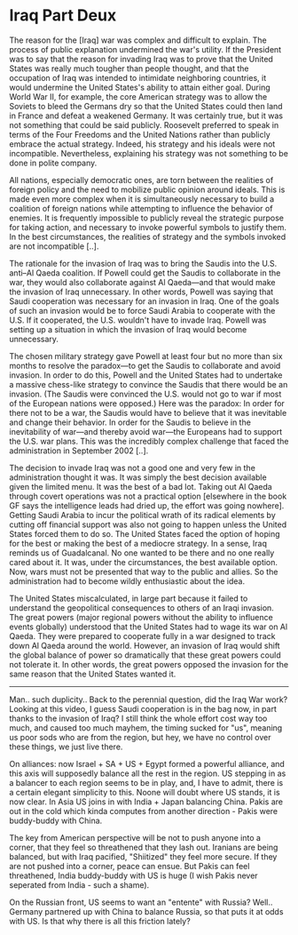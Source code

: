 # Iraq Part Deux

The reason for the [Iraq] war was complex and difficult to explain. The process of public explanation undermined the war's utility. If the President was to say that the reason for invading Iraq was to prove that the United States was really much tougher than people thought, and that the occupation of Iraq was intended to intimidate neighboring countries, it would undermine the United States's ability to attain either goal. During World War II, for example, the core American strategy was to allow the Soviets to bleed the Germans dry so that the United States could then land in France and defeat a weakened Germany. It was certainly true, but it was not something that could be said publicly. Roosevelt preferred to speak in terms of the Four Freedoms and the United Nations rather than publicly embrace the actual strategy. Indeed, his strategy and his ideals were not incompatible. Nevertheless, explaining his strategy was not something to be done in polite company.

All nations, especially democratic ones, are torn between the realities of foreign policy and the need to mobilize public opinion around ideals. This is made even more complex when it is simultaneously necessary to build a coalition of foreign nations while attempting to influence the behavior of enemies. It is frequently impossible to publicly reveal the strategic purpose for taking action, and necessary to invoke powerful symbols to justify them. In the best circumstances, the realities of strategy and the symbols invoked are not incompatible [..].

The rationale for the invasion of Iraq was to bring the Saudis into the U.S. anti–Al Qaeda coalition. If Powell could get the Saudis to collaborate in the war, they would also collaborate against Al Qaeda—and that would make the invasion of Iraq unnecessary. In other words, Powell was saying that Saudi cooperation was necessary for an invasion in Iraq. One of the goals of such an invasion would be to force Saudi Arabia to cooperate with the U.S. If it cooperated, the U.S. wouldn't have to invade Iraq. Powell was setting up a situation in which the invasion of Iraq would become unnecessary.

The chosen military strategy gave Powell at least four but no more than six months to resolve the paradox—to get the Saudis to collaborate and avoid invasion. In order to do this, Powell and the United States had to undertake a massive chess-like strategy to convince the Saudis that there would be an invasion. (The Saudis were convinced the U.S. would not go to war if most of the European nations were opposed.) Here was the paradox: In order for there not to be a war, the Saudis would have to believe that it was inevitable and change their behavior. In order for the Saudis to believe in the inevitability of war—and thereby avoid war—the Europeans had to support the U.S. war plans. This was the incredibly complex challenge that faced the administration in September 2002 [..].

The decision to invade Iraq was not a good one and very few in the administration thought it was. It was simply the best decision available given the limited menu. It was the best of a bad lot. Taking out Al Qaeda through covert operations was not a practical option [elsewhere in the book GF says the intelligence leads had dried up, the effort was going nowhere]. Getting Saudi Arabia to incur the political wrath of its radical elements by cutting off financial support was also not going to happen unless the United States forced them to do so. The United States faced the option of hoping for the best or making the best of a mediocre strategy. In a sense, Iraq reminds us of Guadalcanal. No one wanted to be there and no one really cared about it. It was, under the circumstances, the best available option. Now, wars must not be presented that way to the public and allies. So the administration had to become wildly enthusiastic about the idea.

The United States miscalculated, in large part because it failed to understand the geopolitical consequences to others of an Iraqi invasion. The great powers (major regional powers without the ability to influence events globally) understood that the United States had to wage its war on Al Qaeda. They were prepared to cooperate fully in a war designed to track down Al Qaeda around the world. However, an invasion of Iraq would shift the global balance of power so dramatically that these great powers could not tolerate it. In other words, the great powers opposed the invasion for the same reason that the United States wanted it.

-----

Man.. such duplicity.. Back to the perennial question, did the Iraq War work? Looking at this video, I guess Saudi cooperation is in the bag now, in part thanks to the invasion of Iraq? I still think the whole effort cost way too much, and caused too much mayhem, the timing sucked for "us", meaning us poor sods who are from the region, but hey, we have no control over these things, we just live there.

On alliances: now Israel + SA + US + Egypt formed a powerful alliance, and this axis will supposedly balance all the rest in the region. US stepping in as a balancer to each region seems to be in play, and, I have to admit, there is a certain elegant simplicity to this. Noone will doubt where US stands, it is now clear. In Asia US joins in with India + Japan balancing China. Pakis are out in the cold which kinda computes from another direction - Pakis were buddy-buddy with China.

The key from American perspective will be not to push anyone into a corner, that they feel so threathened that they lash out. Iranians are being balanced, but with Iraq pacified, "Shiitized" they feel more secure. If they are not pushed into a corner, peace can ensue. But Pakis can feel threathened, India buddy-buddy with US is huge (I wish Pakis never seperated from India - such a shame).

On the Russian front, US seems to want an "entente" with Russia? Well.. Germany partnered up with China to balance Russia, so that puts it at odds with US. Is that why there is all this friction lately? 














